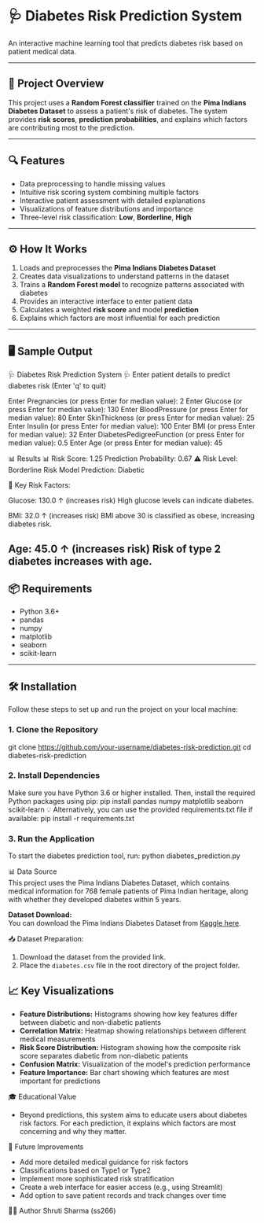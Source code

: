 # 🩺 Diabetes Risk Prediction System

An interactive machine learning tool that predicts diabetes risk based on patient medical data.

---

## 🚀 Project Overview

This project uses a **Random Forest classifier** trained on the **Pima Indians Diabetes Dataset** to assess a patient's risk of diabetes. The system provides **risk scores**, **prediction probabilities**, and explains which factors are contributing most to the prediction.

---

## 🔍 Features

- Data preprocessing to handle missing values
- Intuitive risk scoring system combining multiple factors
- Interactive patient assessment with detailed explanations
- Visualizations of feature distributions and importance
- Three-level risk classification: **Low**, **Borderline**, **High**

---

## ⚙️ How It Works

1. Loads and preprocesses the **Pima Indians Diabetes Dataset**
2. Creates data visualizations to understand patterns in the dataset
3. Trains a **Random Forest model** to recognize patterns associated with diabetes
4. Provides an interactive interface to enter patient data
5. Calculates a weighted **risk score** and model **prediction**
6. Explains which factors are most influential for each prediction

---

## 🖥️ Sample Output

🩺 Diabetes Risk Prediction System 🩺 Enter patient details to predict diabetes risk (Enter 'q' to quit)

Enter Pregnancies (or press Enter for median value): 2 Enter Glucose (or press Enter for median value): 130 Enter BloodPressure (or press Enter for median value): 80 Enter SkinThickness (or press Enter for median value): 25 Enter Insulin (or press Enter for median value): 100 Enter BMI (or press Enter for median value): 32 Enter DiabetesPedigreeFunction (or press Enter for median value): 0.5 Enter Age (or press Enter for median value): 45

📊 Results 📊 Risk Score: 1.25 Prediction Probability: 0.67 ⚠️ Risk Level: Borderline Risk Model Prediction: Diabetic

🔎 Key Risk Factors:

Glucose: 130.0 ↑ (increases risk) High glucose levels can indicate diabetes.

BMI: 32.0 ↑ (increases risk) BMI above 30 is classified as obese, increasing diabetes risk.

Age: 45.0 ↑ (increases risk) Risk of type 2 diabetes increases with age.
---
## 📦 Requirements

- Python 3.6+
- pandas
- numpy
- matplotlib
- seaborn
- scikit-learn

---

## 🛠️ Installation
Follow these steps to set up and run the project on your local machine:

### 1. Clone the Repository
git clone https://github.com/your-username/diabetes-risk-prediction.git
cd diabetes-risk-prediction
### 2. Install Dependencies
Make sure you have Python 3.6 or higher installed. Then, install the required Python packages using pip:
pip install pandas numpy matplotlib seaborn scikit-learn
💡 Alternatively, you can use the provided requirements.txt file if available:
pip install -r requirements.txt
### 3. Run the Application
To start the diabetes prediction tool, run:
python diabetes_prediction.py

📊 Data Source  
This project uses the Pima Indians Diabetes Dataset, which contains medical information for 768 female patients of Pima Indian heritage, along with whether they developed diabetes within 5 years.

**Dataset Download:**  
You can download the Pima Indians Diabetes Dataset from [Kaggle here](https://www.kaggle.com/uciml/pima-indians-diabetes-database).

📥 Dataset Preparation:
1. Download the dataset from the provided link.
2. Place the `diabetes.csv` file in the root directory of the project folder.

## 📈 Key Visualizations

- **Feature Distributions:** Histograms showing how key features differ between diabetic and non-diabetic patients  
- **Correlation Matrix:** Heatmap showing relationships between different medical measurements  
- **Risk Score Distribution:** Histogram showing how the composite risk score separates diabetic from non-diabetic patients  
- **Confusion Matrix:** Visualization of the model's prediction performance  
- **Feature Importance:** Bar chart showing which features are most important for predictions

🎓 Educational Value
- Beyond predictions, this system aims to educate users about diabetes risk factors. For each prediction, it explains which factors are most concerning and why they matter.

🚧 Future Improvements
- Add more detailed medical guidance for risk factors
- Classifications based on Type1 or Type2
- Implement more sophisticated risk stratification
- Create a web interface for easier access (e.g., using Streamlit)
- Add option to save patient records and track changes over time

👩‍💻 Author
Shruti Sharma (ss266)
